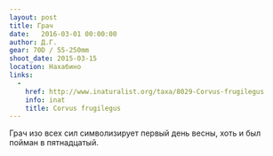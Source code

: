 ```yaml
---
layout: post
title: Грач
date:   2016-03-01 00:00:00
author: Д.Г.
gear: 70D / 55-250mm
shoot_date: 2015-03-15
location: Нахабино
links:
  -
    href: http://www.inaturalist.org/taxa/8029-Corvus-frugilegus
    info: inat
    title: Corvus frugilegus
---
```


Грач изо всех сил символизирует первый день весны, хоть и был пойман в пятнадцатый.

